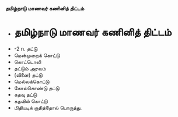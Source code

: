 **தமிழ்நாடு மாணவர் கணினித் திட்டம்**
- # தமிழ்நாடு மாணவர் கணினித் திட்டம்
- -2 n. தட்டு
- மென்முறைக் கொட்டு
- கொட்டொலி
- தட்டும் அரவம்
- (வினை) தட்டு
- மெல்லக்கொட்டு
- கோல்கொண்டு தட்டு
- கதவு தட்டு
- கதவில் கொட்டு
- மிதியடிக் குதித்தோல் பொருத்து.

